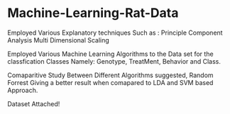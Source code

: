 # Machine-Learning-Rat-Data

Employed Various Explanatory techniques Such as :
Principle Component Analysis
Multi Dimensional Scaling

Employed  Various Machine Learning Algorithms to the Data set for the  
classfication Classes Namely:
Genotype, TreatMent, Behavior and Class.

Comaparitive Study Between Different Algorithms suggested,
Random Forrest Giving a better result when comapared to LDA and
SVM based Approach.

Dataset Attached!
